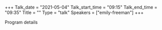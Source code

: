 +++
Talk_date = "2021-05-04"
Talk_start_time = "09:15"
Talk_end_time = "09:35"
Title = ""
Type = "talk"
Speakers = ["emily-freeman"]
+++

Program details
